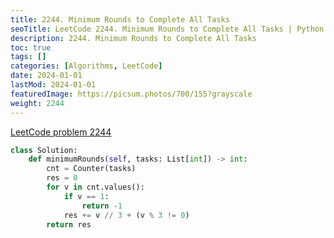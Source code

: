 ```yaml
---
title: 2244. Minimum Rounds to Complete All Tasks
seoTitle: LeetCode 2244. Minimum Rounds to Complete All Tasks | Python solution and explanation
description: 2244. Minimum Rounds to Complete All Tasks
toc: true
tags: []
categories: [Algorithms, LeetCode]
date: 2024-01-01
lastMod: 2024-01-01
featuredImage: https://picsum.photos/700/155?grayscale
weight: 2244
---
```


[LeetCode problem 2244](https://leetcode.com/problems/minimum-rounds-to-complete-all-tasks/)

```python
class Solution:
    def minimumRounds(self, tasks: List[int]) -> int:
        cnt = Counter(tasks)
        res = 0
        for v in cnt.values():
            if v == 1:
                return -1
            res += v // 3 + (v % 3 != 0)
        return res

```
